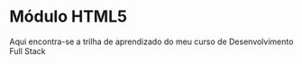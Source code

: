 # Módulo HTML5
 Aqui encontra-se a trilha de aprendizado do meu curso de Desenvolvimento Full Stack 
